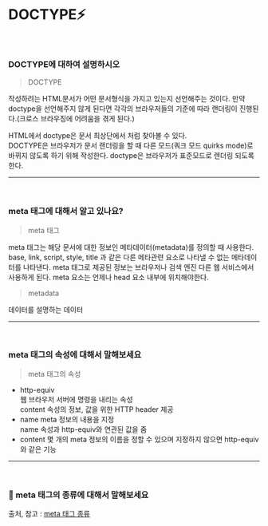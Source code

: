 # DOCTYPE⚡️

<br/>

### DOCTYPE에 대하여 설명하시오

> DOCTYPE

작성하려는 HTML문서가 어떤 문서형식을 가지고 있는지 선언해주는 것이다. 만약 doctype을 선언해주지 않게 된다면 각각의 브라우저들의 기준에 따라 랜더링이 진행된다.(크로스 브라우징에 어려움을 겪게 된다.)

HTML에서 doctype은 문서 최상단에서 <!DOCTYPE html> 처럼 찾아볼 수 있다.  
DOCTYPE은 브라우저가 문서 랜더링을 할 때 다른 모드(쿼크 모드 quirks mode)로 바뀌지 않도록 하기 위해 작성한다. <!DOCTYPE html> doctype은 브라우저가 표준모드로 렌더링 되도록 한다.

---

<br/>

### meta 태그에 대해서 알고 있나요?

> meta 태그

meta 태그는 해당 문서에 대한 정보인 메타데이터(metadata)를 정의할 때 사용한다.
base, link, script, style, title 과 같은 다른 메타관련 요소로 나타낼 수 없는 메타데이터를 나타낸다.
meta 태그로 제공된 정보는 브라우저나 검색 엔진 다른 웹 서비스에서 사용하게 된다.
meta 요소는 언제나 head 요소 내부에 위치해야한다.

> metadata

데이터를 설명하는 데이터

---

<br/>

### meta 태그의 속성에 대해서 말해보세요

> meta 태그의 속성

- http-equiv  
  웹 브라우저 서버에 명령을 내리는 속성  
  content 속성의 정보, 값을 위한 HTTP header 제공
- name
  meta 정보의 내용을 지정  
  name 속성과 http-equiv와 연관된 값을 줌
- content
  몇 개의 meta 정보의 이름을 정할 수 있으며 지정하지 않으면 http-equiv와 같은 기능

---

<br/>

### 💫 meta 태그의 종류에 대해서 말해보세요

출처, 참고 : [meta 태그 종류](https://inpa.tistory.com/entry/HTML-%F0%9F%93%9A-meta-%ED%83%9C%EA%B7%B8-%EC%A0%95%EB%A6%AC)
